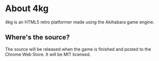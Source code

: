 # About 4kg
4kg is an HTML5 retro platformer made using the Akihabara game engine.

## Where's the source?
The source will be released when the game is finished and posted to the Chrome Web Store. It will be MIT licensed.